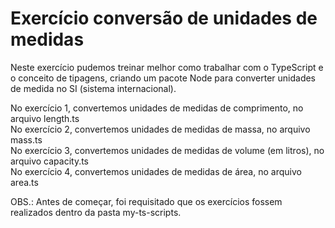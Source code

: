 # Exercício conversão de unidades de medidas 

Neste exercício pudemos treinar melhor como trabalhar com o TypeScript e o conceito de tipagens, criando um pacote Node para converter unidades de medida no SI (sistema internacional).

No exercício 1, convertemos unidades de medidas de comprimento, no arquivo length.ts <br>
No exercício 2, convertemos unidades de medidas de massa, no arquivo mass.ts <br>
No exercício 3, convertemos unidades de medidas de volume (em litros), no arquivo capacity.ts <br>
No exercício 4, convertemos unidades de medidas de área, no arquivo area.ts

OBS.: Antes de começar, foi requisitado que os exercícios fossem realizados dentro da pasta my-ts-scripts.
